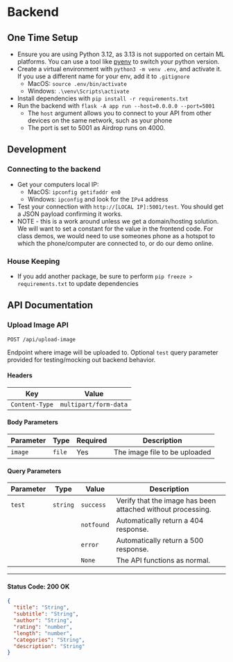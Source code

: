 # Backend

## One Time Setup

- Ensure you are using Python 3.12, as 3.13 is not supported on certain ML platforms. You can use a tool like [pyenv](https://github.com/pyenv/pyenv) to switch your python version. 
- Create a virtual environment with `python3 -m venv .env`, and activate it. If you use a different name for your env, add it to `.gitignore`
  - MacOS: `source .env/bin/activate`
  - Windows: `.\venv\Scripts\activate`
- Install dependencies with `pip install -r requirements.txt`
- Run the backend with `flask -A app run --host=0.0.0.0 --port=5001` 
  - The `host` argument allows you to connect to your API from other devices on the same network, such as your phone
  - The port is set to 5001 as Airdrop runs on 4000.

## Development

### Connecting to the backend

- Get your computers local IP:
  - MacOS: `ipconfig getifaddr en0`
  - Windows: `ipconfig` and look for the `IPv4` address
- Test your connection with `http://[LOCAL IP]:5001/test`. You should get a JSON payload confirming it works.
- NOTE - this is a work around unless we get a domain/hosting solution. We will want to set a constant for the value in the frontend code. For class demos, we would need to use someones phone as a hotspot to which the phone/computer are connected to, or do our demo online.

### House Keeping

- If you add another package, be sure to perform `pip freeze > requirements.txt` to update dependencies

## API Documentation

### **Upload Image API**

`POST /api/upload-image` 

Endpoint where image will be uploaded to. Optional `test` query parameter provided for testing/mocking out backend behavior.

#### **Headers**
| Key           | Value               |
|---------------|---------------------|
| `Content-Type` | `multipart/form-data` |

#### **Body Parameters**
| Parameter | Type | Required | Description                  |
|-----------|------|----------|------------------------------|
| `image`   | `file` | Yes      | The image file to be uploaded |

#### **Query Parameters**
| Parameter | Type   | Value     | Description                                                      |
|-----------|--------|-----------|------------------------------------------------------------------|
| `test`    | `string` | `success` | Verify that the image has been attached without processing.        |
|           |          | `notfound` | Automatically return a 404 response.                            |
|           |          | `error`    | Automatically return a 500 response.                            |
|           |           | `None`    | The API functions as normal.            |

---



#### **Status Code: 200 OK**
```json
{
  "title": "String",
  "subtitle": "String",
  "author": "String",
  "rating": "number",
  "length": "number",
  "categories": "String",
  "description": "String"
}
